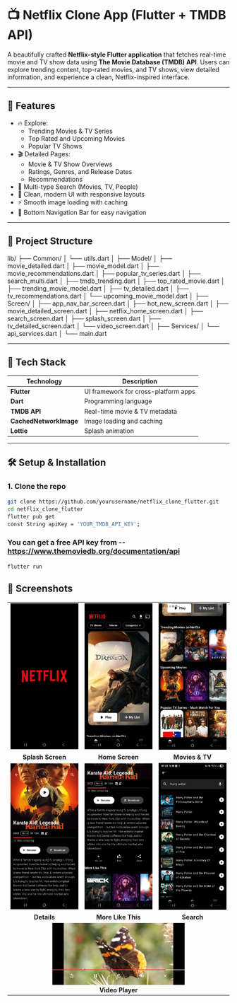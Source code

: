 # 📺 Netflix Clone App (Flutter + TMDB API)

A beautifully crafted **Netflix-style Flutter application** that fetches real-time movie and TV show data using **The Movie Database (TMDB) API**. Users can explore trending content, top-rated movies, and TV shows, view detailed information, and experience a clean, Netflix-inspired interface.

---

## 🚀 Features

- 🔥 Explore:
  - Trending Movies & TV Series
  - Top Rated and Upcoming Movies
  - Popular TV Shows
- 🎬 Detailed Pages:
  - Movie & TV Show Overviews
  - Ratings, Genres, and Release Dates
  - Recommendations
- 🔎 Multi-type Search (Movies, TV, People)
- 📱 Clean, modern UI with responsive layouts
- ⚡ Smooth image loading with caching
- 🧭 Bottom Navigation Bar for easy navigation

---

## 📂 Project Structure

lib/
├── Common/
│ └── utils.dart
│
├── Model/
│ ├── movie_detailed.dart
│ ├── movie_model.dart
│ ├── movie_recommendations.dart
│ ├── popular_tv_series.dart
│ ├── search_multi.dart
│ ├── tmdb_trending.dart
│ ├── top_rated_movie.dart
│ ├── trending_movie_model.dart
│ ├── tv_detailed.dart
│ ├── tv_recommendations.dart
│ └── upcoming_movie_model.dart
│
├── Screen/
│ ├── app_nav_bar_screen.dart
│ ├── hot_new_screen.dart
│ ├── movie_detailed_screen.dart
│ ├── netflix_home_screen.dart
│ ├── search_screen.dart
│ ├── splash_screen.dart
│ ├── tv_detailed_screen.dart
│ └── video_screen.dart
│
├── Services/
│ └── api_services.dart
│
└── main.dart

---

## 🧰 Tech Stack

| Technology             | Description                          |
| ---------------------- | ------------------------------------ |
| **Flutter**            | UI framework for cross-platform apps |
| **Dart**               | Programming language                 |
| **TMDB API**           | Real-time movie & TV metadata        |
| **CachedNetworkImage** | Image loading and caching            |
| **Lottie**             | Splash animation                     |

---

## 🛠️ Setup & Installation

### 1. Clone the repo

```bash
git clone https://github.com/yourusername/netflix_clone_flutter.git
cd netflix_clone_flutter
flutter pub get
const String apiKey = 'YOUR_TMDB_API_KEY';
```

### You can get a free API key from -- https://www.themoviedb.org/documentation/api

```bash
flutter run
```

## 📸 Screenshots

<table> <tr> <td><img src="screenshots/Splash.jpg" alt="Splash Screen" width="200"/></td> <td><img src="screenshots/Home.jpg" alt="Home Screen" width="200"/></td> <td><img src="screenshots/Movies_TV.jpg" alt="Movies and TV Shows" width="200"/></td> </tr> <tr> <td align="center"><b>Splash Screen</b></td> <td align="center"><b>Home Screen</b></td> <td align="center"><b>Movies & TV</b></td> </tr> <tr> <td><img src="screenshots/Details.jpg" alt="Details Screen" width="200"/></td> <td><img src="screenshots/More.jpg" alt="More Like This" width="200"/></td> <td><img src="screenshots/Search.jpg" alt="Search Screen" width="200"/></td> </tr> <tr> <td align="center"><b>Details</b></td> <td align="center"><b>More Like This</b></td> <td align="center"><b>Search</b></td> </tr> <tr> <td colspan="3" align="center"> <img src="screenshots/Video.jpg" alt="Video Player Screen" width="300"/> <div><b>Video Player</b></div> </td> </tr> </table>
